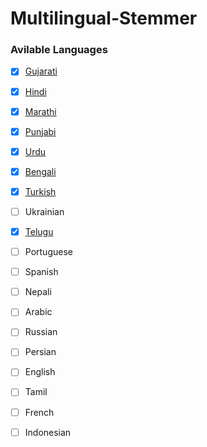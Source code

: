 # Multilingual-Stemmer

### Avilable Languages

- [x] [Gujarati](/MultilingualStemmer/Languages/Gujarati/README.md)
- [x] [Hindi](/MultilingualStemmer/Languages/Hindi/README.md)
- [x] [Marathi](/MultilingualStemmer/Languages/Marathi/README.md)
- [x] [Punjabi](/MultilingualStemmer/Languages/Punjabi/README.md)
- [x] [Urdu](/MultilingualStemmer/Languages/Urdu/README.md)
- [x] [Bengali](/MultilingualStemmer/Languages/Bengali/README.md)
- [X] [Turkish](/MultilingualStemmer/Languages/Turkish/README.md)
- [ ] Ukrainian
- [X] [Telugu](/MultilingualStemmer/Languages/Telugu/README.md)
- [ ] Portuguese
- [ ] Spanish
- [ ] Nepali
- [ ] Arabic
- [ ] Russian
- [ ] Persian
- [ ] English
- [ ] Tamil
- [ ] French
- [ ] Indonesian


